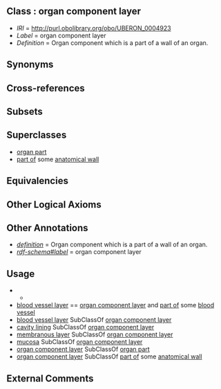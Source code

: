 
## Class : organ component layer

 * *IRI* = http://purl.obolibrary.org/obo/UBERON_0004923
 * *Label* = organ component layer
 * *Definition* = Organ component which is a part of a wall of an organ.

## Synonyms


## Cross-references


## Subsets


## Superclasses

 * [organ part](../../UBERON/64/UBERON_0000064.md)
 * [part of](../../BFO/50/BFO_0000050.md) some [anatomical wall](../../UBERON/60/UBERON_0000060.md)

## Equivalencies


## Other Logical Axioms


## Other Annotations

 * *[definition](../../IAO/15/IAO_0000115.md)* = Organ component which is a part of a wall of an organ.
 * *[rdf-schema#label](../../el/rdf-schema#label.md)* = organ component layer

## Usage

 * -
 * [blood vessel layer](../../UBERON/97/UBERON_0004797.md) == [organ component layer](../../UBERON/23/UBERON_0004923.md) and [part of](../../BFO/50/BFO_0000050.md) some [blood vessel](../../UBERON/81/UBERON_0001981.md)
 * [blood vessel layer](../../UBERON/97/UBERON_0004797.md) SubClassOf [organ component layer](../../UBERON/23/UBERON_0004923.md)
 * [cavity lining](../../UBERON/57/UBERON_0004457.md) SubClassOf [organ component layer](../../UBERON/23/UBERON_0004923.md)
 * [membranous layer](../../UBERON/58/UBERON_0000158.md) SubClassOf [organ component layer](../../UBERON/23/UBERON_0004923.md)
 * [mucosa](../../UBERON/44/UBERON_0000344.md) SubClassOf [organ component layer](../../UBERON/23/UBERON_0004923.md)
 * [organ component layer](../../UBERON/23/UBERON_0004923.md) SubClassOf [organ part](../../UBERON/64/UBERON_0000064.md)
 * [organ component layer](../../UBERON/23/UBERON_0004923.md) SubClassOf [part of](../../BFO/50/BFO_0000050.md) some [anatomical wall](../../UBERON/60/UBERON_0000060.md)

## External Comments


